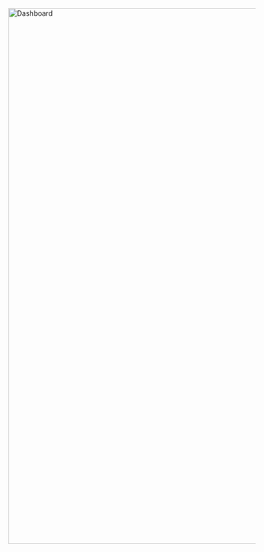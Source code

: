 <img width="1092" alt="Dashboard" src="https://github.com/user-attachments/assets/6e5924a5-0d3f-471b-9741-9bb109bd324c" />
